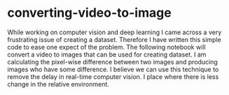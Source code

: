 # converting-video-to-image
While working on computer vision and deep learning I came across a very frustrating issue of creating a dataset.  Therefore I have written this simple code to ease one expect of the problem. The following notebook will convert a video to images that can be used for creating dataset. I am calculating the pixel-wise difference between two images and producing images who have some difference. 
I believe we can use this technique to remove the delay in real-time computer vision. I place where there is less change in the relative environment.

